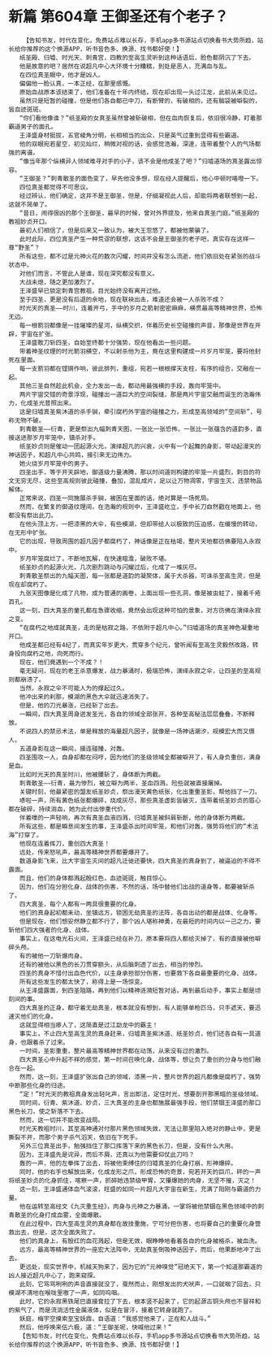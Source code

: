 # 新篇 第604章 王御圣还有个老子？
        【告知书友，时代在变化，免费站点难以长存，手机app多书源站点切换看书大势所趋，站长给你推荐的这个换源APP，听书音色多、换源、找书都好使！】
       纸圣殿、归墟、时光天、刺青宫，四教的至高生灵听到这种话语后，脸色都阴沉了下去。
       他是故意的吧？居然在说超凡中心大环境十分糟糕，到处是恶人，充满血与乱。
       在四位真圣眼中，他才是凶人。
       偏偏他一脸认真，一本正经，在那里感慨。
       原始血战原本该结束了，他们准备在十年内终结，现在却出现一头过江龙，此前从未见过。
       虽然只是短暂的碰撞，但是他们各自都已中刀，有断臂的，有破相的，还有脑袋被噼裂的，皆血迹斑斑。
       “你们看他像谁？”纸圣殿的女真圣虽然曾被斩破相，但在血肉恢复后，依旧很冷静，盯着那霸道男子的面孔。
       王泽盛身材挺拔，五官棱角分明，长相相当的出众，只是英气过重到显得有些霸道。
       他的双眼宛若星空，初见灿烂，稍微对视的话，会感觉浩瀚，深邃，连带着整个人的气场都强的离谱。
       “像当年那个纵横异人领域难寻对手的小子，该不会是他成圣了吧？”归墟道场的真圣露出惊容。
       “王御圣？”刺青散圣的面色变了，早先他没多想，现在经人提醒后，他心中顿时咯噔一下。
       四位真圣都觉得不可思议。
       经过辨认，他们确定，这并不是王御圣，但是，仔细凝视此人后，却能将两者联想到一起，这就不简单了。
       “昔日，闹得很凶的那个王御圣，最早的时候，曾对外界提及，他来自真圣门庭。”纸圣殿的教祖妙贞开口。
       最初人们相信了，但是后来又一致认为，被大王忽悠了，都被他蒙骗了。
       此时此际，四位真圣产生一种荒谬的联想，这该不会是王御圣的老子吧，真实存在这样一尊“野圣”？
       所有这些，都不过是元神火花的数次闪耀，时间并没有怎么流逝，他们依旧处在紧张的战斗状态中。
       对他们而言，不管此人是谁，现在深究都没有意义。
       大战未熄，随之更加激烈了。
       王泽盛早已锁定刺青宫教祖，目光始终没有离开过他。
       至于四圣，更是没有后退的余地，现在联袂出击，难道还会被一人杀败不成？
       时光天的真圣——时川，连着开弓，手中的岁月之箭射密密麻麻，横贯最高等精神世界，恐怖无边。
       每一根箭羽都像是一挂璀璨的星河，纵横交织，伴着历史长空碰撞的声音，那像是世界在开辟，宇宙在扩张。
       王泽盛敢刀斩四圣，自始至终都十分强势，现在他看出一些问题。
       带着神圣纹理的时光箭羽横空，不以射杀他为主，竟在这里构建成一片岁月牢笼，要将他封死在里面。
       每一支箭羽都在铿锵作响，彼此排列，重组，宛若一根根撑天支柱，有序的组合，交融在一起。
       其他三圣自然趁此机会，全力发出一击，都动用最强横的手段，轰向牢笼中。
       两片宇宙交错的奇景浮现，碰撞出一道巨大的空间裂缝，那是两片宇宙交融而诞生的浩瀚伟力，化成圣光普照出来。
       这是归墟真圣紫沐道的杀手锏，牵引腐朽外宇宙的碰撞之力，形成至高领域的“空间斩”，号称无物不破。
       刺青散圣——衍青，更是祭出九幅刺青天图，一张比一张恐怖，一张比一张蕴含的道韵多，直接送进那岁月牢笼中，镇杀对手。
       纸圣妙贞则是催动一团起源火光，演绎超凡的兴衰，火中有一个起舞的身影，带动起漫天的神话因子，和超凡中心共鸣，接引来无边伟力。
       她火烧岁月牢笼中的男子。
       四圣出手，等于开天辟地，御道级力量沸腾，那以时间道则构建的牢笼一片盛烈，刺目的符文无穷无尽，这些至高规则彼此碰撞，叠加，混乱成片，足以让万物凋零，宇宙生灭，违禁物品解体。
       正常来说，四圣一同施展杀手锏，被困在里面的话，绝对算是一场死局。
       然而，在繁复的御道纹理间，在浩瀚的规则中，王泽盛屹立，手中长刀自然戳在地面上，他都没有祭出此刀。
       在他头顶上方，一把漆黑的大伞，有些模湖，但却带给人以极致的压迫感，在缓慢的转动，在无形中扩张。
       它的出现，导致周围的超凡因子都腐朽了，神话像是正在枯竭，整片天地都彷佛要陷入永寂中。
       岁月牢笼腐烂了，不断地瓦解，在快速暗澹，破败不堪。
       纸圣妙贞的起源火光，几次剧烈跳动与闪耀过后，化成了一堆灰尽。
       刺青散圣祭出的九幅天图，每一张都是道韵的凝聚体，属于大杀器，可诛杀至高生灵，但是现在却腐朽了。
       九张天图像是化成了凡物，成为普通的画卷，上面出现一些孔洞，像是被虫蛀了，接着千疮百孔。
       这一刻，四大真圣的童孔都在急骤收缩，竟然会出现这种可怕的景象，对方彷佛在演绎永寂之变。
       “在腐朽之地成就真圣，走的是枯寂之路，不依附于超凡中心。”归墟道场的真圣神色凝重地开口。
       他成圣都已经有4纪了，而真实年岁更大，贯穿多个纪元，曾听闻有至高生灵毅然改路，转身投向腐朽之地，向死而行。
       现在，他们竟遇到一个不成？！
       毫无疑问，现在的老王杀意爆发，战力暴涌时，极端恐怖，演绎永寂之伞，让四圣的至高规则都崩溃了。
       当然，永寂之伞不可能人为的撑起过久。
       他冲出来的刹那，模湖的黑色大伞就迅速消失了。
       但是，他的刀光暴涨，已经斩了出去。
       一瞬间，四大真圣周身迸发圣光，各自的领域全部张开，各种至高秘法层层叠叠，不断释放。
       不说四人的禁忌术法，单是释放的海量超凡因子，就像是一场神话潮汐，规模宏大而又慑人。
       五道身影在这一瞬间，接连碰撞，对轰。
       四圣围攻一人，自身却都在闷哼，因为他们的圣级领域全都被噼开了，有人身负重创，满身是血。
       比如时光天的真圣时川，他被腰斩了，身体断为两截。
       刺青散圣——衍青，最为惨烈，被立噼为两半，圣血四溅，险些就被直接屠掉。
       关键时刻，他最紧密的盟友纸圣妙贞，祭出漫天黄色纸张，化出重重圣影，帮他挡了一刀。
       哧啦一声，所有黄色纸张都爆碎，烧成灰尽，那些真圣虚影皆破灭，连带着纸圣妙贞的眉心都在破碎，持续淌血，她为此付出惨重代价。
       伴着噗的一声轻响，再次有真圣血液四溅，归墟真圣被斜肩斩断，他的身体断为两截。
       所有这些，都是瞬息间发生的事，王泽盛杀出时间牢笼，和他们对轰，强势将他们的“术法海”打穿了。
       他现在连着挥刀，重创四大真圣！
       远处，传来怒吼声，最高等精神世界都要爆开了。
       数道身影飞来，比大宇宙生灭间的超凡迁徙还要快，四大真圣的真身到了，被逼迫的不得不露面。
       而且，他们的身体都溅起殷红色，血迹斑斑，触目惊心。
       因为，他们在分担化身、战体的伤害，不然的话，场中替他们出战的道身等，都要被斩杀了。
       四大真圣，每个人都有一两具很重要的化身。
       他们的真身起初都未动，坐镇远方，锁困无劫真圣的法阵，各自出动的都是战体、化身等。
       但是现在，他们想安然静立都不行了，那个凶人堪称神勇，在最短的时间内以一己之力，要斩他们四大强者的化身、战体。
       事实上，在这电光石火间，王泽盛已经在补刀，原本要将四人都给灭掉了，有的直接被他噼碎头颅。
       有的被他一刀斩爆肉身。
       还有的被他以黑色的长刀贯穿额头，从后脑刺透了出去，相当的惨烈。
       四圣的真身不惜付出血色代价，以主身承担部分伤害，也要救下各自最重要的化身、战体。
       所有这些发生的都太快了，称得上是一场惊变。
       从王泽盛露面，到四圣阻路，再到他们以精神涟漪短暂对话，再到最后动手，事实上都是顷刻间的事。
       四大真圣的正身，都守着无劫真圣，根本就没有想到，有人能够单枪匹马，只手遮天，要迅速灭他们的化身。
       这就显得相当瘆人了，这简直是过江勐龙中的霸主！
       事实上，不止四大至高生灵的真身赶来，归墟真圣紫沐道、纸圣妙贞，他们还各自有一具道身，也跟着杀了过来。
       一时间，圣影重重，整片最高等精神世界都在动荡，从来没有过的激烈。
       四大真圣心中升起不祥的感觉，第一时间召唤化身、战体等，想让负了重创的分身与他们融合在一起。
       然而，这一刻，王泽盛扩张出自己的领域，漆黑一片，整片世界的超凡都像是腐朽了，强势中断那些化身的归途。
       “定！”时光天的教祖真身发出轻叱声，言出即法，定住时光，想要剖开那黑暗的圣级领域。
       同时间，衍青、紫沐道、妙贞，三大真圣的主身也都施展最强手段，他们禁锢王泽盛的那口黑色长刀，使之斩落不下去。
       然而，这一切并不能改变战局。
       时光天教祖时川，其至高神通对付那片黑色领域失效，无法让那里陷入绝对的静止中，更是撕裂不开，而那个男子杀气滔天，依旧在下死手。
       另外三位真圣出手，勉强挡住了那口挥落下来的黑色长刀，但是，没有什么大用。
       因为，王泽盛先是诧异，而后不屑，还真以为他需要仰仗此刀吗？
       轰的一声，他的左拳挥了出去，将被他束缚住的归墟真圣的化身打崩，形神爆碎。
       同时，他的右手也解放出来，化成龙形之爪，形成恐怖的奇景，宛若开天的巨爪，砰的一声将纸圣妙贞的化身抓住，喀察一声，抓碎她违禁级甲胃，又攥爆她的肉身，无坚不摧，灭之！
       这一刻，王泽盛通体血气滚滚，旺盛的如同一片超凡大宇宙在新生，充满了阳刚与霸道的力量。
       他在运转至高经文《九灭重生经》，肉身与元神之力暴涌，一掌将被他禁锢在黑色领域中的刺青散圣的化身打成血雾，全面爆散。
       在此过程中，四大至高生灵的真身都在故技重施，宁可分担伤害，也将要自己的重要化身营救出去，但是，这次全面失败了。
       他们的真身上，有殷红的血花溅起，但是无效，眼睁睁地看着各自的化身被格杀，被血洗。
       远方，最高等精神世界的一座宏大法阵中，无劫真圣倒吸神话因子，而后，他果断地冲了出去。
       更远处，现实世界中，机械天狗来了，因为它的“元神嗅觉”冠绝天下，第一个知道那霸道的凶人接近超凡中心了，跑来窥探。
       此刻，它骂骂咧咧的声音直接就没了，戛然而止，刚想发出的犬吠声，一口就咽了回去，只模湖不清地在喉咙里嗷了一声，如同呜咽。
       此时，它的永寂黑铁尾巴直接耷拉了下去，根本竖不起来了，它的起源古铜头颅也不冒祥和的紫气了，而是流淌活性金属液体，似是在冒汗，接着它转身就跑了。
       妖庭，梅宇空摸索至宝妖鼎，自语道：“我感觉他来了，正在和人战斗。”
       然后，他呼唤来伍六极，道：“王御圣呢，快喊他过来！”
       【告知书友，时代在变化，免费站点难以长存，手机app多书源站点切换看书大势所趋，站长给你推荐的这个换源APP，听书音色多、换源、找书都好使！】